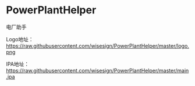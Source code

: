 # PowerPlantHelper
电厂助手

Logo地址：https://raw.githubusercontent.com/wisesign/PowerPlantHelper/master/logo.png

IPA地址：https://raw.githubusercontent.com/wisesign/PowerPlantHelper/master/main.ipa
